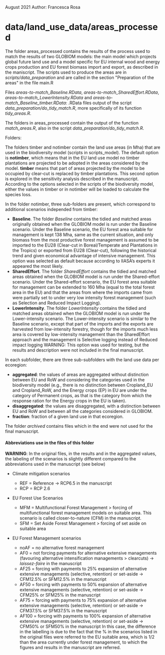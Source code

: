 August 2021
Author: Francesca Rosa

# data/land_use_data/areas_processed

The folder areas_processed contains the results of the process used to match the results of two GLOBIOM models: the main 
model which projects global future land use and a model specific for EU internal wood and energy crops 
production and EU forest biomass import and export, as described in the maniscript. The scripts used
to produce the areas are in *scripts/data_preparation* and are called in the section "Preparation of the areas" in the file main.R

Files *areas-to-match_Baseline.RData*, *areas-to-match_SharedEffort.RData*, *areas-to-match_LowerIntensity.RData* and 
*areas-to-match_Baseline_timber.RData*: .RData files output of the script *data_preparation/do_tidy_match.R*, more specifically of
its function *tidy_areas.R*.

The folders in areas_processed contain the output of the function *match_areas.R*, also in the script *data_preparation/do_tidy_match.R*.
 
Folders: 

The folders timber and notimber contain the land use areas (in Mha) that are used in the biodiversity model
(scripts in scripts_model). The default option is **notimber**, which means that in the EU land use model no timber
plantations are projected to be adopted in the areas considered by the model. **timber** means that part of areas
projected by the model to be occupied by clear-cut is replaced by timber plantations. This second option is explored
in the sensitivity analysis described in the manuscript. According to the options selected in the scripts of the
biodiversity model, either the values in timber or in notimber will be loaded to calculate the species loss. 

In the folder notimber, three sub-folders are present, which correspond to additional scenarios independed from timber:
- **Baseline**. The folder *Baseline* contains the tidied and matched areas originally obtained when the GLOBIOM model is run under the Baseline scenario. Under the
	Baseline scenario, the EU forest area suitable for management is kept 138 Mha, same as the current situation, and only 
	biomass from the most productive forest management is assumed to be imported to the EU28 (Clear-cut in Boreal/Temperate 
	and Plantations in the Tropics) or exported from EU28 (Clear-cut), following the historical trend and given economical 
	advantage of intensive management. This option was selected as default because according to IIASA’s experts it appeared the most likely. 
- **SharedEffort**. The folder *SharedEffort* contains the tidied and matched areas obtained when the GLOBIOM model is run under the Shared-effort scenario. 
	Under the Shared-effort scenario, the EU forest area suitable for management can be extended to 160 Mha (equal to the total 
	forest area in the EU) and that the areas from where the imports came from were partially set to under very low intensity forest management
	(such as Selection and Reduced Impact Logging). 
- **LowerIntensity**. The folder *LowerIntensity* contains the tidied and matched areas obtained when the GLOBIOM model is run under the Lower-intensity scenario. The
	Lower-intensity scenario is similar to the Baseline scenario, except that part of the imports and the exports are harvested from low-intensity forestry, 
	though for the imports much less area is covered by low-intensity management than the SharedEffort approach and the management is Selective logging instead of Reduced impact logging
	WARNING: This option was used for testing, but the results and description were not included in the final manuscript. 

In each subfolder, there are three sub-subfolders with the land use data per ecoregion:
- **aggregated**: the values of areas are aggregated without distinction between EU and RoW and considering the categories used 
	in the biodiversity model (e.g., there is no distinction between Cropland_EU and Cropland_RoW, and the Energy crops (EP) in EU
	are under the category of Permanent crops, as that is the category from which the response ration for the Energy crops in the EU
	is taken).
- **disaggregated**: the values are disaggregated, with a distinction between EU and RoW and between all the categories considered in GLOBIOM.
- **fraction**: fraction of a given land use in that ecoregion.

The folder *archived* contains files which in the end were not used for the final manuscript.

#### Abbreviations use in the files of this folder

**WARNING**: In the original files, in the results and in the aggregated values, the labeling of the scenarios is slightly different
          compared to the abbreviations used in the manuscript (see below)

- Climate mitigation scenarios
	- REF = Reference -> RCP6.5 in the manuscript
	- RCP = RCP 2.6

- EU Forest Use Scenarios
	- MFM = Multifunctional Forest Management > forcing of multifunctional forest management models on suitable area. This scenario is called closer-to-nature (CFM) in the manuscript.
	- SFM = Set Aside Forest Management > forcing of set aside on suitable area

- EU Forest Management scenarios
	- noAF = no alternative forest management
	- AF0 = not forcing payments for alternative extensive managements (favouring alternative intensification managements > clearcuts) -> *laissez-faire* in the manuscript
	- AF25 = forcing with payments to 25% expansion of alternative extensive managements (selective, retention) or set-aside -> CFM12.5% or SFM12.5% in the manuscript
	- AF50 = forcing with payments to 50% expansion of alternative extensive managements (selective, retention) or set-aside -> CFM25% or SFM25% in the manuscript
	- AF75 = forcing with payments to 75% expansion of alternative extensive managements (selective, retention) or set-aside -> CFM37.5% or SFM37.5% in the manuscript
	- AF100 = forcing with payments to 100% expansion of alternative extensive managements (selective, retention) or set-aside -> CFM50% or SFM50% in the manuscript
In this case, the difference in the labelling is due to the fact that the % in the scenarios listed in the original files were referred to the EU suitable area, which is 1/2 than the area
currently under forest management, to which the figures and results in the manuscript are referred. 